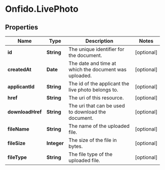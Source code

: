 # Onfido.LivePhoto

## Properties
Name | Type | Description | Notes
------------ | ------------- | ------------- | -------------
**id** | **String** | The unique identifier for the document. | [optional] 
**createdAt** | **Date** | The date and time at which the document was uploaded. | [optional] 
**applicantId** | **String** | The id of the applicant the live photo belongs to. | [optional] 
**href** | **String** | The uri of this resource. | [optional] 
**downloadHref** | **String** | The uri that can be used to download the document. | [optional] 
**fileName** | **String** | The name of the uploaded file. | [optional] 
**fileSize** | **Integer** | The size of the file in bytes. | [optional] 
**fileType** | **String** | The file type of the uploaded file. | [optional] 



